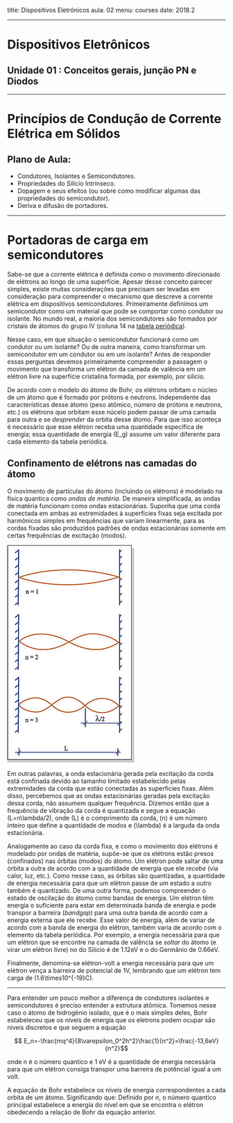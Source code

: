 title: Dispositivos Eletrônicos
aula: 02
menu: courses
date: 2018.2

---

# Dispositivos Eletrônicos
## Unidade 01 : Conceitos gerais, junção PN e Diodos

---

Princípios de Condução de Corrente Elétrica em Sólidos
======================================================

## Plano de Aula:
* Condutores, Isolantes e Semicondutores.
* Propriedades do Silício Intrínseco.
* Dopagem e seus efeitos (ou sobre como modificar algumas das propriedades do semicondutor).
* Deriva e difusão de portadores.

---

# Portadoras de carga em semicondutores

Sabe-se que a corrente elétrica é definida como o movimento direcionado de elétrons ao longo de uma superfície. Apesar desse conceito parecer simples, existe muitas considerações que precisam ser levadas em consideração para compreender o mecanismo que descreve a corrente elétrica em dispositivos semicondutores. Primeiramente definimos um semicondutor como um material que pode se comportar como condutor ou isolante. No mundo real, a maioria dos semicondutores são formados por cristais de átomos do grupo IV (coluna 14 na [tabela periódica](https://www.ptable.com/?lang=pt)).

Nesse caso, em que situação o semicondutor funcionará como um condutor ou um isolante? Ou de outra maneira, como transformar um semicondutor em um condutor ou em um isolante? Antes de responder essas perguntas devemos primeiramente compreender a passagem o movimento que transforma um elétron da camada de valência em um elétron livre na superfície cristalina formada, por exemplo, por silício.

De acordo com o modelo do átomo de Bohr, os elétrons orbitam o núcleo de um átomo que é formado por prótons e neutrons. Independente das características desse átomo (peso atômico, número de prótons e neutrons, etc.) os elétrons que orbitam esse núcelo podem passar de uma camada para outra e se *desprender* da orbita desse átomo. Para que isso aconteça é necessário que esse elétron receba uma quantidade específica de energia; essa quantidade de energia \(E_g\) assume um valor diferente para cada elemento da tabela periódica.

## Confinamento de elétrons nas camadas do átomo

O movimento de partículas do átomo (incluindo os elétrons) é modelado na física quantica como *ondas de matéria*. De maneira simplificada, as ondas de matéria funcionam como ondas estacionárias. Suponha que uma corda conectada em ambas as extremidades à superfícies fixas seja excitada por harmônicos simples em frequências que variam linearmente, para as cordas fixadas são produzidos padrões de ondas estacionárias somente em certas frequências de excitação (modos).

<img class="center" src=/static/figures/standing_waves.jpg alt="drawing">

Em outras palavras, a onda estacionária gerada pela excitação da corda está confinada devido ao tamanho limitado estabelecido pelas extremidades da corda que estão conectadas às superficies fixas. Além disso, percebemos que as ondas estacionárias geradas pela excitação dessa corda, não assumem qualquer frequência. Dizemos então que a frequência de vibração da corda é quantizada e segue a equação \(L=n\lambda/2\), onde \(L\) é o comprimento da corda, \(n\) é um número inteiro que define a quantidade de modos e \(\lambda\) é a larguda da onda estacionária.

Analogamente ao caso da corda fixa, e como o movimento dos elétrons é modelado por ondas de matéria, supõe-se que os elétrons estão presos (confinados) nas órbitas (modos) do átomo. Um elétron pode saltar de uma órbita a outra de acordo com a quantidade de energia que ele *recebe* (via calor, luz, etc.). Como nesse caso, as órbitas são quantizadas, a quantidade de energia necessária para que um elétron passe de um estado a outro também é quantizado. De uma outra forma, podemos compreender o estado de oscilação do átomo como bandas de energia. Um elétron têm energia o suficiente para estar em determinada banda de energia e pode transpor a barreira (*bandgap*) para uma outra banda de acordo com a energia externa que ele recebe. Esse valor de energia, além de variar de acordo com a banda de energia do elétron, também varia de acordo com o elemento da tabela períódica. Por exemplo, a energia necessária para que um elétron que se encontre na camada de valência se *soltar* do átomo (e virar um elétron livre) no do Silício é de 1.12eV e o do Germânio de 0.66eV.

Finalmente, denomina-se elétron-volt a energia necessária para que um elétron vença a barreira de potencial de 1V, lembrando que um elétron tem carga de \(1.6\times10^{-19}C\).

---

Para entender um pouco melhor a diferença de condutores isolantes e semicondutores é preciso entender a estrutura atômica. Tomemos nesse caso o átomo de hidrogênio isolado, que é o mais simples deles, Bohr estabeleceu que os níveis de energia que os eletrons podem ocupar são níveis discretos e que seguem a equação

$$ E_n=-\frac{mq^4}{8\varepsilon_0^2h^2}\frac{1}{n^2}=\frac{-13,6eV}{n^2}$$

onde n é o número quantico e 1 eV é a quantidade de energia necessária para que um elétron consiga transpor uma barreira de potêncial igual a um volt.

A equação de Bohr estabelece os níveis de energia correspondentes a cada orbita de um átomo. Significando que: Definido por *n*, o número quantico principal estabelece a energia do nível em que se encontra o elétron obedecendo a relação de Bohr da equação anterior.
